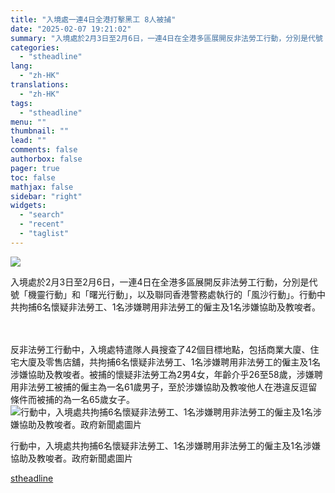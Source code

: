 ```yaml
---
title: "入境處一連4日全港打擊黑工 8人被捕"
date: "2025-02-07 19:21:02"
summary: "入境處於2月3日至2月6日，一連4日在全港多區展開反非法勞工行動，分別是代號「..."
categories:
  - "stheadline"
lang:
  - "zh-HK"
translations:
  - "zh-HK"
tags:
  - "stheadline"
menu: ""
thumbnail: ""
lead: ""
comments: false
authorbox: false
pager: true
toc: false
mathjax: false
sidebar: "right"
widgets:
  - "search"
  - "recent"
  - "taglist"
---
```


![](https://image.stheadline.com/f/680p0/0x0/100/none/37f2494273a060f4e9ef04c21c03bc71/stheadline/inewsmedia/20250207/_2025020718373351316.jpg)






入境處於2月3日至2月6日，一連4日在全港多區展開反非法勞工行動，分別是代號「機靈行動」和「曙光行動」，以及聯同香港警務處執行的「風沙行動」。行動中共拘捕6名懷疑非法勞工、1名涉嫌聘用非法勞工的僱主及1名涉嫌協助及教唆者。  

　　　  

反非法勞工行動中，入境處特遣隊人員搜查了42個目標地點，包括商業大廈、住宅大廈及零售店舖，共拘捕6名懷疑非法勞工、1名涉嫌聘用非法勞工的僱主及1名涉嫌協助及教唆者。被捕的懷疑非法勞工為2男4女，年齡介乎26至58歲，涉嫌聘用非法勞工被捕的僱主為一名61歲男子，至於涉嫌協助及教唆他人在港違反逗留條件而被捕的為一名65歲女子。
 ![行動中，入境處共拘捕6名懷疑非法勞工、1名涉嫌聘用非法勞工的僱主及1名涉嫌協助及教唆者。政府新聞處圖片](https://image.hkhl.hk/f/1024p0/0x0/100/none/a127374a589a6bc56cb331afcb8df6a6/2025-02/826FB5F8918D4FC6BD22F30C1664A74F_O.jpeg)


行動中，入境處共拘捕6名懷疑非法勞工、1名涉嫌聘用非法勞工的僱主及1名涉嫌協助及教唆者。政府新聞處圖片

[stheadline](https://std.stheadline.com/realtime/article/2051444/即時-港聞-入境處一連4日全港打擊黑工-8人被捕)
